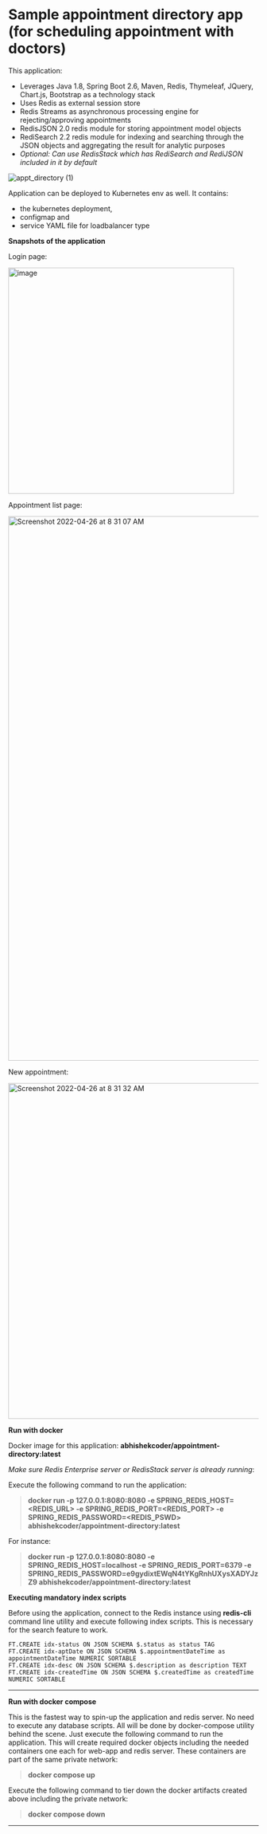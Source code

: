 # Sample appointment directory app (for scheduling appointment with doctors)

This application:
* Leverages Java 1.8, Spring Boot 2.6, Maven, Redis, Thymeleaf, JQuery, Chart.js, Bootstrap as a technology stack
* Uses Redis as external session store
* Redis Streams as asynchronous processing engine for rejecting/approving appointments
* RedisJSON 2.0 redis module for storing appointment model objects
* RediSearch 2.2 redis module for indexing and searching through the JSON objects and aggregating the result for analytic purposes
* _Optional: Can use RedisStack which has RediSearch and RediJSON included in it by default_

![appt_directory (1)](https://user-images.githubusercontent.com/26322220/165262079-6b52de92-0b57-4fca-9d92-4aae4fb4c0ea.png)

Application can be deployed to Kubernetes env as well. It contains:
* the kubernetes deployment, 
* configmap and 
* service YAML file for loadbalancer type


**Snapshots of the application**

Login page:

<img width="454" alt="image" src="https://user-images.githubusercontent.com/26322220/160120287-ab92bee7-e1e4-4791-a153-a7c9f02480dc.png">

Appointment list page:

<img width="1093" alt="Screenshot 2022-04-26 at 8 31 07 AM" src="https://user-images.githubusercontent.com/26322220/165211956-0bafcd71-0c8e-4d32-8067-90527a89af82.png">

New appointment:

<img width="674" alt="Screenshot 2022-04-26 at 8 31 32 AM" src="https://user-images.githubusercontent.com/26322220/165211988-18d91d8b-40a0-4e1f-bd77-fa5ddae37b42.png">


**Run with docker**

Docker image for this application: **abhishekcoder/appointment-directory:latest**

_Make sure Redis Enterprise server or RedisStack server is already running_: 

Execute the following command to run the application:
> **docker run -p 127.0.0.1:8080:8080 -e SPRING_REDIS_HOST=<REDIS_URL> -e SPRING_REDIS_PORT=<REDIS_PORT> -e SPRING_REDIS_PASSWORD=<REDIS_PSWD> abhishekcoder/appointment-directory:latest**

For instance:
> **docker run -p 127.0.0.1:8080:8080 -e SPRING_REDIS_HOST=localhost -e SPRING_REDIS_PORT=6379 -e SPRING_REDIS_PASSWORD=e9gydixtEWqN4tYKgRnhUXysXADYJzZ9 abhishekcoder/appointment-directory:latest**

**Executing mandatory index scripts**

Before using the application, connect to the Redis instance using **redis-cli** command line utility and execute following index scripts. This is necessary for the search feature to work.

	FT.CREATE idx-status ON JSON SCHEMA $.status as status TAG
	FT.CREATE idx-aptDate ON JSON SCHEMA $.appointmentDateTime as appointmentDateTime NUMERIC SORTABLE
	FT.CREATE idx-desc ON JSON SCHEMA $.description as description TEXT
	FT.CREATE idx-createdTime ON JSON SCHEMA $.createdTime as createdTime NUMERIC SORTABLE

<hr/>

**Run with docker compose**

This is the fastest way to spin-up the application and redis server. No need to execute any database scripts. All will be done by docker-compose utility behind the scene. 
Just execute the following command to run the application. This will create required docker objects including the needed containers one each for web-app and redis server. These containers are part of the same private network:
> **docker compose up**

Execute the following command to tier down the docker artifacts created above including the private network:
> **docker compose down**

<hr/>
